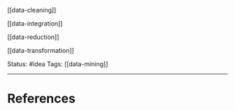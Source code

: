 [[data-cleaning]]

[[data-integration]]

[[data-reduction]]

[[data-transformation]]

Status: #idea
Tags: [[data-mining]]

---
# References